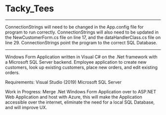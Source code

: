 # Tacky_Tees

******************************************************************************************************************************************
ConnectionStrings will need to be changed in the App.config file for program to run correctly. 
ConnectionStrings will also need to be updated in the NewCustomerForm.cs file on line 17, and the dataHandlerClass.cs file on line 29.
ConnectionStrings point the program to the correct SQL Database.
******************************************************************************************************************************************

Windows Form Application written in Visual C# on the .Net framework with a Microsoft SQL Server backend.
Employee application to create new customers, look up existing customers, place new orders, and edit existing orders.

Requirements: 
  Visual Studio (2019)
  Microsoft SQL Server
  
Work in Progress:
Merge .Net Windows Form Application over to ASP.NET Web Application and host with Azure, this will make the Application accessible over the internet,
eliminate the need for a local SQL Database, and will improve UX.
